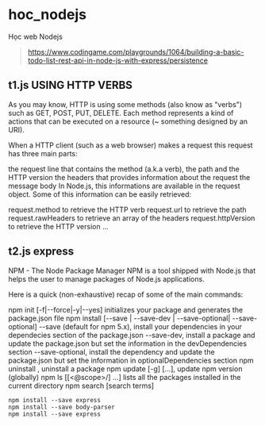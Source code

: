 # hoc_nodejs
Học web Nodejs
>https://www.codingame.com/playgrounds/1064/building-a-basic-todo-list-rest-api-in-node-js-with-express/persistence

## t1.js USING HTTP VERBS
As you may know, HTTP is using some methods (also know as "verbs") such as GET, POST, PUT, DELETE. Each method represents a kind of actions that can be executed on a resource (~ something designed by an URI).

When a HTTP client (such as a web browser) makes a request this request has three main parts:

the request line that contains the method (a.k.a verb), the path and the HTTP version
the headers that provides information about the request
the message body
In Node.js, this informations are available in the request object. Some of this information can be easily retrieved:

request.method to retrieve the HTTP verb
request.url to retrieve the path
request.rawHeaders to retrieve an array of the headers
request.httpVersion to retrieve the HTTP version ...

## t2.js express
NPM - The Node Package Manager
NPM is a tool shipped with Node.js that helps the user to manage packages of Node.js applications.

Here is a quick (non-exhaustive) recap of some of the main commands:

npm init [-f|--force|-y|--yes] initializes your package and generates the package.json file
npm install [--save | --save-dev | --save-optional| --save-optional]
--save (default for npm 5.x), install your dependencies in your dependecies section of the package.json
--save-dev, install a package and update the package.json but set the information in the devDependencies section
--save-optional, install the dependency and update the package.json but set the information in optionalDependencies section
npm uninstall , uninstall a package
npm update [-g] [...], update npm version (globally)
npm ls [[<@scope>/] ...] lists all the packages installed in the current directory
npm search [search terms]

```
npm install --save express
npm install --save body-parser
npm install --save express
```

